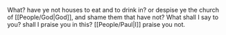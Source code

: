 What? have ye not houses to eat and to drink in? or despise ye the church of [[People/God\|God]], and shame them that have not? What shall I say to you? shall I praise you in this? [[People/Paul\|I]] praise you not.
